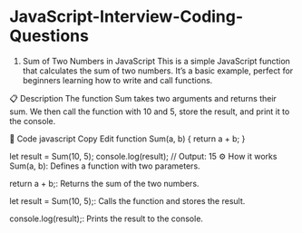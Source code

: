 # JavaScript-Interview-Coding-Questions

1. Sum of Two Numbers in JavaScript
This is a simple JavaScript function that calculates the sum of two numbers.
It’s a basic example, perfect for beginners learning how to write and call functions.

📋 Description
The function Sum takes two arguments and returns their sum.
We then call the function with 10 and 5, store the result, and print it to the console.

🧩 Code
javascript
Copy
Edit
function Sum(a, b) {
    return a + b;
}

let result = Sum(10, 5);
console.log(result); // Output: 15
⚙️ How it works
Sum(a, b): Defines a function with two parameters.

return a + b;: Returns the sum of the two numbers.

let result = Sum(10, 5);: Calls the function and stores the result.

console.log(result);: Prints the result to the console.
